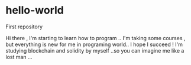 # hello-world
First repository

Hi there , I'm starting to learn how to program .. I'm taking some courses , but everything is new for me in programing world..
I hope I succeed !
I'm studying blockchain and solidity by myself ..so you can imagine me like a lost man ...
